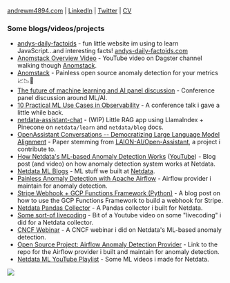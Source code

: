 [andrewm4894.com](https://andrewm4894.com/) | [LinkedIn](https://www.linkedin.com/in/andrewm4894/) | [Twitter](https://twitter.com/andrewm4894) | [CV](https://drive.google.com/file/d/1z-pP7g-cc7yeEH6kjlBoMGgJ7iKIl6Wb/view?usp=sharing)

### Some blogs/videos/projects

- [andys-daily-factoids](https://github.com/andrewm4894/andys-daily-factoids) - fun little website im using to learn JavaScript...and interesting facts! [andys-daily-factoids.com](https://andys-daily-factoids.com/)
- [Anomstack Overview Video](https://youtu.be/wFxcQW0M9aM?si=CXhBuZQzxgf269GT) - YouTube video on Dagster channel walking though [Anomstack](https://github.com/andrewm4894/anomstack).
- [Anomstack](https://github.com/andrewm4894/anomstack) - Painless open source anomaly detection for your metrics 📈📉🚀
- [The future of machine learning and AI panel discussion](https://www.youtube.com/watch?v=nzrOzqz8B3U) - Conference panel discussion around ML/AI.
- [10 Practical ML Use Cases in Observability](https://youtu.be/m7V8cuU58-E) - A conference talk i gave a little while back.
- [netdata-assistant-chat](https://github.com/andrewm4894/netdata-assistant-chat/tree/try-use-pinecone-index) - (WIP) Little RAG app using LlamaIndex + Pinecone on `netdata/learn` and `netdata/blog` docs.
- [OpenAssistant Conversations -- Democratizing Large Language Model Alignment](https://arxiv.org/abs/2304.07327) - Paper stemming from [LAION-AI/Open-Assistant](https://github.com/LAION-AI/Open-Assistant), a project i contribute to.
- [How Netdata's ML-based Anomaly Detection Works](https://blog.netdata.cloud/how-netdatas-ml-based-anomaly-detection-works/) ([YouTube](https://youtu.be/L1xleckyuDQ?si=XJRbK5tC9zxjOWkO)) - Blog post (and video) on how anomaly detection system works at Netdata.
- [Netdata ML Blogs](https://blog.netdata.cloud/tags/machine-learning/) - ML stuff we built at [Netdata](https://github.com/netdata/netdata).
- [Painless Anomaly Detection with Apache Airflow](https://medium.com/apache-airflow/painless-anomaly-detection-with-apache-airflow-dfd83f320a9e) - Airflow provider i maintain for anomaly detection.
- [Stripe Webhook + GCP Functions Framework (Python)](https://andrewm4894.com/2022/12/22/stripe-webhook-gcp-functions-framework-python/) - A blog post on how to use the GCP Functions Framework to build a webhook for Stripe.
- [Netdata Pandas Collector](https://blog.netdata.cloud/pandas-python/) - A Pandas collector i built for Netdata.
- [Some sort-of livecoding](https://andrewm4894.com/2022/10/15/some-sort-of-livecoding/) - Bit of a Youtube video on some "livecoding" i did for a Netdata collector.
- [CNCF Webinar](https://www.youtube.com/live/pI-MUupmD64?si=KLKTIRDYXphEfPi8) - A CNCF webinar i did on Netdata's ML-based anomaly detection.
- [Open Source Project: Airflow Anomaly Detection Provider](https://github.com/andrewm4894/airflow-provider-anomaly-detection) - Link to the repo for the Airflow provider i built and maintain for anomaly detection.
- [Netdata ML YouTube Playlist](https://youtube.com/playlist?list=PL-P-gAHfL2KPeUcCKmNHXC-LX-FfdO43j&si=bgOW8oxvvgtOp2Fa) - Some ML videos i made for Netdata.

![](https://hit.yhype.me/github/profile?user_id=2178292)
